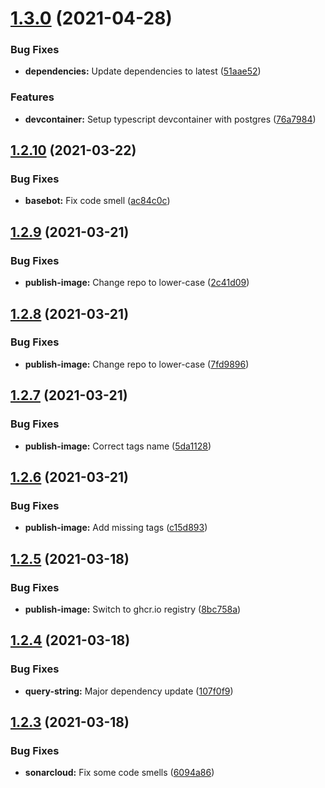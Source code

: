 # [1.3.0](https://github.com/UsingPython/DiscordBot/compare/v1.2.10...v1.3.0) (2021-04-28)


### Bug Fixes

* **dependencies:** Update dependencies to latest ([51aae52](https://github.com/UsingPython/DiscordBot/commit/51aae52e0f3b7ff9bf02a61edbe53cee51e35e34))


### Features

* **devcontainer:** Setup typescript devcontainer with postgres ([76a7984](https://github.com/UsingPython/DiscordBot/commit/76a7984a146c262c2bec980e12e6ad619b6af518))

## [1.2.10](https://github.com/UsingPython/DiscordBot/compare/v1.2.9...v1.2.10) (2021-03-22)


### Bug Fixes

* **basebot:** Fix code smell ([ac84c0c](https://github.com/UsingPython/DiscordBot/commit/ac84c0c398ddd2e8fc4f1212996713621b59a9b7))

## [1.2.9](https://github.com/UsingPython/DiscordBot/compare/v1.2.8...v1.2.9) (2021-03-21)


### Bug Fixes

* **publish-image:** Change repo to lower-case ([2c41d09](https://github.com/UsingPython/DiscordBot/commit/2c41d09d6fdf36bd0738f85b5024f1aa2dee7877))

## [1.2.8](https://github.com/UsingPython/DiscordBot/compare/v1.2.7...v1.2.8) (2021-03-21)


### Bug Fixes

* **publish-image:** Change repo to lower-case ([7fd9896](https://github.com/UsingPython/DiscordBot/commit/7fd98964bb0b96f419e544ce00c89bfeda80cf84))

## [1.2.7](https://github.com/UsingPython/DiscordBot/compare/v1.2.6...v1.2.7) (2021-03-21)


### Bug Fixes

* **publish-image:** Correct tags name ([5da1128](https://github.com/UsingPython/DiscordBot/commit/5da112840431e5502f9cd5593b34d950095e86ef))

## [1.2.6](https://github.com/UsingPython/DiscordBot/compare/v1.2.5...v1.2.6) (2021-03-21)


### Bug Fixes

* **publish-image:** Add missing tags ([c15d893](https://github.com/UsingPython/DiscordBot/commit/c15d8938e6f1344e9c86d85d6c123e9df63eb4ef))

## [1.2.5](https://github.com/UsingPython/DiscordBot/compare/v1.2.4...v1.2.5) (2021-03-18)


### Bug Fixes

* **publish-image:** Switch to ghcr.io registry ([8bc758a](https://github.com/UsingPython/DiscordBot/commit/8bc758a76a972c9a637e206f0ee911008535bb71))

## [1.2.4](https://github.com/UsingPython/DiscordBot/compare/v1.2.3...v1.2.4) (2021-03-18)


### Bug Fixes

* **query-string:** Major dependency update ([107f0f9](https://github.com/UsingPython/DiscordBot/commit/107f0f9687f50e15dfc4ce44b051ea82aab0f171))

## [1.2.3](https://github.com/UsingPython/DiscordBot/compare/v1.2.2...v1.2.3) (2021-03-18)


### Bug Fixes

* **sonarcloud:** Fix some code smells ([6094a86](https://github.com/UsingPython/DiscordBot/commit/6094a86bba5c45f83326fbde465508a15036880c))
